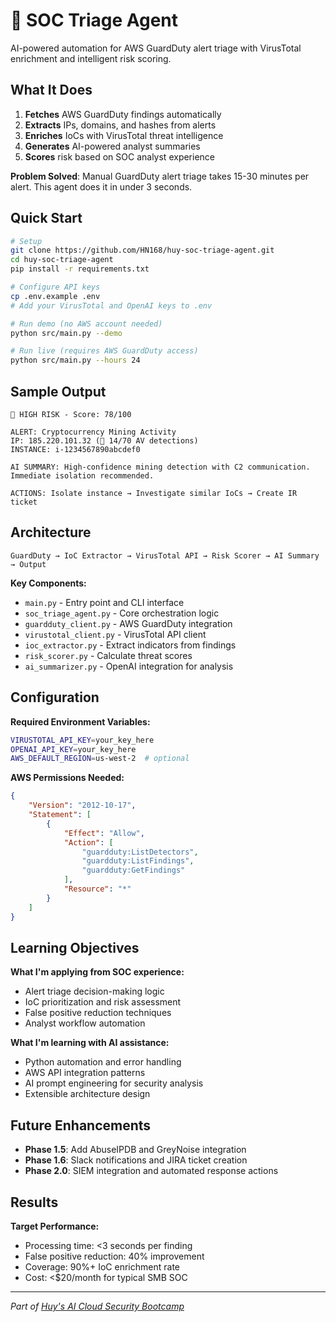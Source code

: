 # 🚨 SOC Triage Agent

AI-powered automation for AWS GuardDuty alert triage with VirusTotal enrichment and intelligent risk scoring.

## What It Does

1. **Fetches** AWS GuardDuty findings automatically
2. **Extracts** IPs, domains, and hashes from alerts  
3. **Enriches** IoCs with VirusTotal threat intelligence
4. **Generates** AI-powered analyst summaries
5. **Scores** risk based on SOC analyst experience

**Problem Solved**: Manual GuardDuty alert triage takes 15-30 minutes per alert. This agent does it in under 3 seconds.

## Quick Start

```bash
# Setup
git clone https://github.com/HN168/huy-soc-triage-agent.git
cd huy-soc-triage-agent
pip install -r requirements.txt

# Configure API keys
cp .env.example .env
# Add your VirusTotal and OpenAI keys to .env

# Run demo (no AWS account needed)
python src/main.py --demo

# Run live (requires AWS GuardDuty access)
python src/main.py --hours 24
```

## Sample Output

```
🚨 HIGH RISK - Score: 78/100

ALERT: Cryptocurrency Mining Activity 
IP: 185.220.101.32 (🔴 14/70 AV detections)
INSTANCE: i-1234567890abcdef0

AI SUMMARY: High-confidence mining detection with C2 communication.
Immediate isolation recommended.

ACTIONS: Isolate instance → Investigate similar IoCs → Create IR ticket
```

## Architecture

```
GuardDuty → IoC Extractor → VirusTotal API → Risk Scorer → AI Summary → Output
```

**Key Components:**
- `main.py` - Entry point and CLI interface
- `soc_triage_agent.py` - Core orchestration logic
- `guardduty_client.py` - AWS GuardDuty integration
- `virustotal_client.py` - VirusTotal API client
- `ioc_extractor.py` - Extract indicators from findings
- `risk_scorer.py` - Calculate threat scores
- `ai_summarizer.py` - OpenAI integration for analysis

## Configuration

**Required Environment Variables:**
```bash
VIRUSTOTAL_API_KEY=your_key_here
OPENAI_API_KEY=your_key_here
AWS_DEFAULT_REGION=us-west-2  # optional
```

**AWS Permissions Needed:**
```json
{
    "Version": "2012-10-17",
    "Statement": [
        {
            "Effect": "Allow",
            "Action": [
                "guardduty:ListDetectors",
                "guardduty:ListFindings",
                "guardduty:GetFindings"
            ],
            "Resource": "*"
        }
    ]
}
```

## Learning Objectives

**What I'm applying from SOC experience:**
- Alert triage decision-making logic
- IoC prioritization and risk assessment
- False positive reduction techniques
- Analyst workflow automation

**What I'm learning with AI assistance:**
- Python automation and error handling
- AWS API integration patterns
- AI prompt engineering for security analysis
- Extensible architecture design

## Future Enhancements

- **Phase 1.5**: Add AbuseIPDB and GreyNoise integration
- **Phase 1.6**: Slack notifications and JIRA ticket creation
- **Phase 2.0**: SIEM integration and automated response actions

## Results

**Target Performance:**
- Processing time: <3 seconds per finding
- False positive reduction: 40% improvement
- Coverage: 90%+ IoC enrichment rate
- Cost: <$20/month for typical SMB SOC

---

*Part of [Huy's AI Cloud Security Bootcamp](https://github.com/HN168/huy-ai-cloudsec-agent-bootcamp)*
